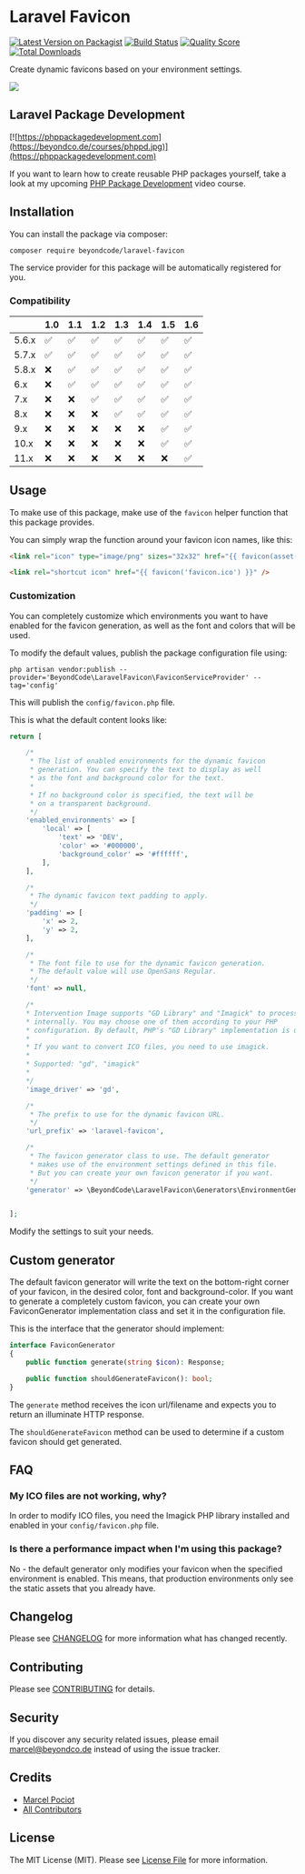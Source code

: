 # Laravel Favicon 

[![Latest Version on Packagist](https://img.shields.io/packagist/v/beyondcode/laravel-favicon.svg?style=flat-square)](https://packagist.org/packages/beyondcode/laravel-favicon)
[![Build Status](https://img.shields.io/travis/beyondcode/laravel-favicon/master.svg?style=flat-square)](https://travis-ci.org/beyondcode/laravel-favicon)
[![Quality Score](https://img.shields.io/scrutinizer/g/beyondcode/laravel-favicon.svg?style=flat-square)](https://scrutinizer-ci.com/g/beyondcode/laravel-favicon)
[![Total Downloads](https://img.shields.io/packagist/dt/beyondcode/laravel-favicon.svg?style=flat-square)](https://packagist.org/packages/beyondcode/laravel-favicon)

Create dynamic favicons based on your environment settings.

![](https://beyondco.de/github/favicons/screenshot.png)

## Laravel Package Development

[![https://phppackagedevelopment.com](https://beyondco.de/courses/phppd.jpg)](https://phppackagedevelopment.com)

If you want to learn how to create reusable PHP packages yourself, take a look at my upcoming [PHP Package Development](https://phppackagedevelopment.com) video course.

## Installation

You can install the package via composer:

```bash
composer require beyondcode/laravel-favicon
```

The service provider for this package will be automatically registered for you.

### Compatibility

|       | 1.0 | 1.1 | 1.2 | 1.3 | 1.4 | 1.5 | 1.6 |
|-------|-----|-----|-----|-----|-----|-----|-----|
| 5.6.x | ✅   | ✅   | ✅   | ✅   | ✅   | ✅   | ✅   |
| 5.7.x | ✅   | ✅   | ✅   | ✅   | ✅   | ✅   | ✅   |
| 5.8.x | ❌   | ✅   | ✅   | ✅   | ✅   | ✅   | ✅   |
| 6.x   | ❌   | ✅   | ✅   | ✅   | ✅   | ✅   | ✅   |
| 7.x   | ❌   | ❌   | ✅   | ✅   | ✅   | ✅   | ✅   |
| 8.x   | ❌   | ❌   | ❌   | ✅   | ✅   | ✅   | ✅   |
| 9.x   | ❌   | ❌   | ❌   | ❌   | ❌   | ✅   | ✅   |
| 10.x  | ❌   | ❌   | ❌   | ❌   | ❌   | ✅   | ✅   |
| 11.x  | ❌   | ❌   | ❌   | ❌   | ❌   | ❌   | ✅   |

## Usage

To make use of this package, make use of the `favicon` helper function that this package provides.

You can simply wrap the function around your favicon icon names, like this:

```html
<link rel="icon" type="image/png" sizes="32x32" href="{{ favicon(asset('favicon-32x32.png')) }}">

<link rel="shortcut icon" href="{{ favicon('favicon.ico') }}" />
```

### Customization

You can completely customize which environments you want to have enabled for the favicon generation, as well as the font and colors that will be used.

To modify the default values, publish the package configuration file using:

```
php artisan vendor:publish --provider='BeyondCode\LaravelFavicon\FaviconServiceProvider' --tag='config'
```

This will publish the `config/favicon.php` file.

This is what the default content looks like:

```php
return [

    /*
     * The list of enabled environments for the dynamic favicon
     * generation. You can specify the text to display as well
     * as the font and background color for the text.
     *
     * If no background color is specified, the text will be
     * on a transparent background.
     */
    'enabled_environments' => [
        'local' => [
            'text' => 'DEV',
            'color' => '#000000',
            'background_color' => '#ffffff',
        ],
    ],

    /*
     * The dynamic favicon text padding to apply.
     */
    'padding' => [
        'x' => 2,
        'y' => 2,
    ],

    /*
     * The font file to use for the dynamic favicon generation.
     * The default value will use OpenSans Regular.
     */
    'font' => null,

    /*
    * Intervention Image supports "GD Library" and "Imagick" to process images
    * internally. You may choose one of them according to your PHP
    * configuration. By default, PHP's "GD Library" implementation is used.
    *
    * If you want to convert ICO files, you need to use imagick.
    *
    * Supported: "gd", "imagick"
    *
    */
    'image_driver' => 'gd',

    /*
     * The prefix to use for the dynamic favicon URL.
     */
    'url_prefix' => 'laravel-favicon',

    /*
     * The favicon generator class to use. The default generator
     * makes use of the environment settings defined in this file.
     * But you can create your own favicon generator if you want.
     */
    'generator' => \BeyondCode\LaravelFavicon\Generators\EnvironmentGenerator::class,


];
```

Modify the settings to suit your needs.

## Custom generator

The default favicon generator will write the text on the bottom-right corner of your favicon, in the desired color, font and background-color.
If you want to generate a completely custom favicon, you can create your own FaviconGenerator implementation class and set it in the configuration file.

This is the interface that the generator should implement:

```php
interface FaviconGenerator
{
    public function generate(string $icon): Response;

    public function shouldGenerateFavicon(): bool;
}
```

The `generate` method receives the icon url/filename and expects you to return an illuminate HTTP response.

The `shouldGenerateFavicon` method can be used to determine if a custom favicon should get generated.

## FAQ

### My ICO files are not working, why?

In order to modify ICO files, you need the Imagick PHP library installed and enabled in your `config/favicon.php` file.

### Is there a performance impact when I'm using this package?

No - the default generator only modifies your favicon when the specified environment is enabled. This means, that production environments only see the static assets that you already have.

## Changelog

Please see [CHANGELOG](CHANGELOG.md) for more information what has changed recently.

## Contributing

Please see [CONTRIBUTING](CONTRIBUTING.md) for details.

## Security

If you discover any security related issues, please email marcel@beyondco.de instead of using the issue tracker.

## Credits

- [Marcel Pociot](https://github.com/mpociot)
- [All Contributors](../../contributors)

## License

The MIT License (MIT). Please see [License File](LICENSE.md) for more information.
